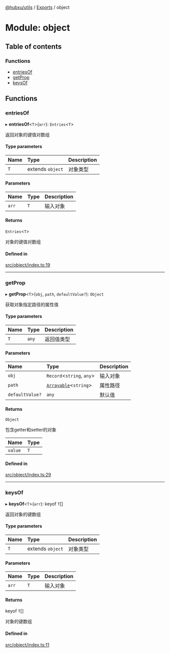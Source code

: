 [@hubxu/utils](../README.md) / [Exports](../modules.md) / object

# Module: object

## Table of contents

### Functions

- [entriesOf](object.md#entriesof)
- [getProp](object.md#getprop)
- [keysOf](object.md#keysof)

## Functions

### entriesOf

▸ **entriesOf**<`T`\>(`arr`): `Entries`<`T`\>

返回对象的键值对数组

#### Type parameters

| Name | Type | Description |
| :------ | :------ | :------ |
| `T` | extends `object` | 对象类型 |

#### Parameters

| Name | Type | Description |
| :------ | :------ | :------ |
| `arr` | `T` | 输入对象 |

#### Returns

`Entries`<`T`\>

对象的键值对数组

#### Defined in

[src/object/index.ts:19](https://github.com/core-admin/utils/blob/48a655a/src/object/index.ts#L19)

___

### getProp

▸ **getProp**<`T`\>(`obj`, `path`, `defaultValue?`): `Object`

获取对象指定路径的属性值

#### Type parameters

| Name | Type | Description |
| :------ | :------ | :------ |
| `T` | `any` | 返回值类型 |

#### Parameters

| Name | Type | Description |
| :------ | :------ | :------ |
| `obj` | `Record`<`string`, `any`\> | 输入对象 |
| `path` | [`Arrayable`](typing.md#arrayable)<`string`\> | 属性路径 |
| `defaultValue?` | `any` | 默认值 |

#### Returns

`Object`

包含getter和setter的对象

| Name | Type |
| :------ | :------ |
| `value` | `T` |

#### Defined in

[src/object/index.ts:29](https://github.com/core-admin/utils/blob/48a655a/src/object/index.ts#L29)

___

### keysOf

▸ **keysOf**<`T`\>(`arr`): keyof `T`[]

返回对象的键数组

#### Type parameters

| Name | Type | Description |
| :------ | :------ | :------ |
| `T` | extends `object` | 对象类型 |

#### Parameters

| Name | Type | Description |
| :------ | :------ | :------ |
| `arr` | `T` | 输入对象 |

#### Returns

keyof `T`[]

对象的键数组

#### Defined in

[src/object/index.ts:11](https://github.com/core-admin/utils/blob/48a655a/src/object/index.ts#L11)
